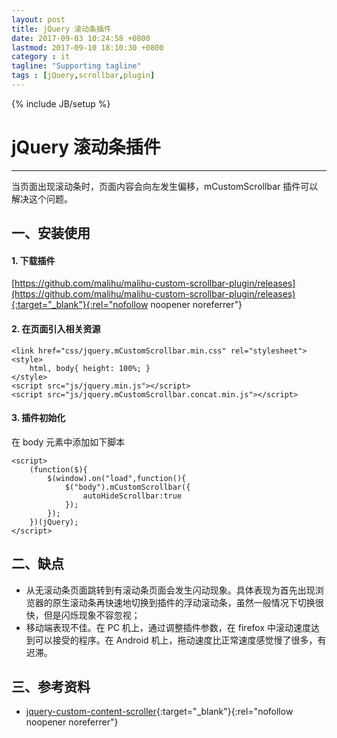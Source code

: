 ```yaml
---
layout: post
title: jQuery 滚动条插件
date: 2017-09-03 10:24:58 +0800
lastmod: 2017-09-10 18:10:30 +0800
category : it
tagline: "Supporting tagline"
tags : [jQuery,scrollbar,plugin]
---
```

{% include JB/setup %}
# jQuery 滚动条插件
---
当页面出现滚动条时，页面内容会向左发生偏移，mCustomScrollbar 插件可以解决这个问题。

## 一、安装使用
#### 1. 下载插件  
[https://github.com/malihu/malihu-custom-scrollbar-plugin/releases](https://github.com/malihu/malihu-custom-scrollbar-plugin/releases){:target="_blank"}{:rel="nofollow noopener noreferrer"}

#### 2. 在页面引入相关资源  
```
<link href="css/jquery.mCustomScrollbar.min.css" rel="stylesheet">
<style>
    html, body{ height: 100%; }
</style>
<script src="js/jquery.min.js"></script>
<script src="js/jquery.mCustomScrollbar.concat.min.js"></script>
```
<!-- more -->

#### 3. 插件初始化
在 body 元素中添加如下脚本
```
<script>
    (function($){
        $(window).on("load",function(){
            $("body").mCustomScrollbar({
                autoHideScrollbar:true
            });
        });
    })(jQuery);
</script>
```

## 二、缺点
- 从无滚动条页面跳转到有滚动条页面会发生闪动现象。具体表现为首先出现浏览器的原生滚动条再快速地切换到插件的浮动滚动条，虽然一般情况下切换很快，但是闪烁现象不容忽视；
- 移动端表现不佳。在 PC 机上，通过调整插件参数，在 firefox 中滚动速度达到可以接受的程序。在 Android 机上，拖动速度比正常速度感觉慢了很多，有迟滞。 

## 三、参考资料
- [jquery-custom-content-scroller](http://manos.malihu.gr/jquery-custom-content-scroller/){:target="_blank"}{:rel="nofollow noopener noreferrer"}
